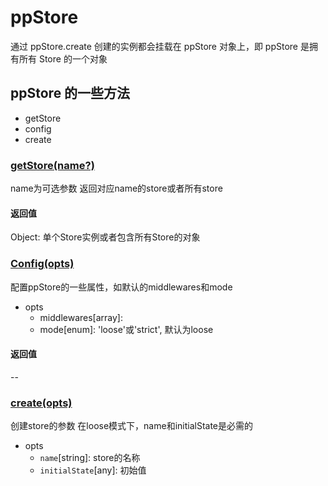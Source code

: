 # ppStore

通过 ppStore.create 创建的实例都会挂载在 ppStore 对象上，即 ppStore 是拥有所有 Store 的一个对象

## ppStore 的一些方法

- getStore
- config
- create

### [getStore(name?)]()
  name为可选参数
  返回对应name的store或者所有store

  #### 返回值
  Object: 单个Store实例或者包含所有Store的对象

### [Config(opts)]()
  配置ppStore的一些属性，如默认的middlewares和mode
  - opts
    - middlewares[array]:
    - mode[enum]: 'loose'或'strict', 默认为loose
  #### 返回值
  --

### [create(opts)]()
  创建store的参数
  在loose模式下，name和initialState是必需的
  - opts
    - `name`[string]: store的名称
    - `initialState`[any]: 初始值

